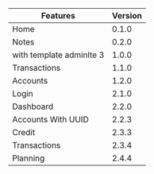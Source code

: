 | Features                 | Version |
| ------------------------ | ------- |
| Home                     | 0.1.0   |
| Notes                    | 0.2.0   |
| with template adminlte 3 | 1.0.0   |
| Transactions             | 1.1.0   |
| Accounts                 | 1.2.0   |
| Login                    | 2.1.0   |
| Dashboard                | 2.2.0   |
| Accounts With UUID       | 2.2.3   |
| Credit                   | 2.3.3   |
| Transactions             | 2.3.4   |
| Planning                 | 2.4.4   |
